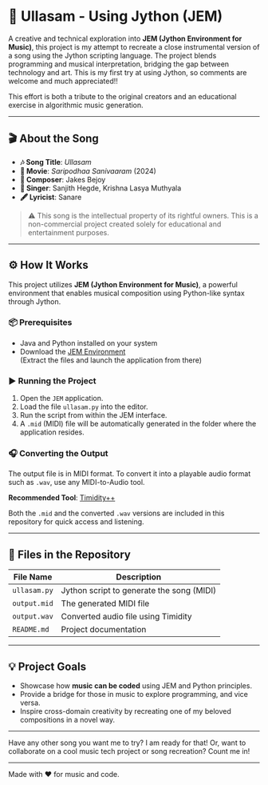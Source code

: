 # 🎵 Ullasam - Using Jython (JEM)

A creative and technical exploration into **JEM (Jython Environment for Music)**, this project is my attempt to recreate a close instrumental version of a song using the Jython scripting language. The project blends programming and musical interpretation, bridging the gap between technology and art. This is my first try at using Jython, so comments are welcome and much appreciated!!

This effort is both a tribute to the original creators and an educational exercise in algorithmic music generation.

---

## 🎬 About the Song

- **🎶 Song Title**: *Ullasam*  
- **🎥 Movie**: *Saripodhaa Sanivaaram* (2024)  
- **🎼 Composer**: Jakes Bejoy 
- **🎤 Singer**: Sanjith Hegde, Krishna Lasya Muthyala
- **🖋️ Lyricist**: Sanare  

> ⚠️ This song is the intellectual property of its rightful owners. This is a non-commercial project created solely for educational and entertainment purposes.

---

## ⚙️ How It Works

This project utilizes **JEM (Jython Environment for Music)**, a powerful environment that enables musical composition using Python-like syntax through Jython.

### 📦 Prerequisites

- Java and Python installed on your system
- Download the [JEM Environment](https://jythonmusic.me/download/)  
  (Extract the files and launch the application from there)

### ▶️ Running the Project

1. Open the `JEM` application.
2. Load the file `ullasam.py` into the editor.
3. Run the script from within the JEM interface.
4. A `.mid` (MIDI) file will be automatically generated in the folder where the application resides.

### 🎧 Converting the Output

The output file is in MIDI format. To convert it into a playable audio format such as `.wav`, use any MIDI-to-Audio tool.  

**Recommended Tool**: [Timidity++](http://timidity.sourceforge.net/)

Both the `.mid` and the converted `.wav` versions are included in this repository for quick access and listening.

---

## 📁 Files in the Repository

| File Name       | Description                                |
|------------------|--------------------------------------------|
| `ullasam.py`     | Jython script to generate the song (MIDI)  |
| `output.mid`     | The generated MIDI file                   |
| `output.wav`     | Converted audio file using Timidity        |
| `README.md`      | Project documentation                      |

---

## 💡 Project Goals

- Showcase how **music can be coded** using JEM and Python principles.
- Provide a bridge for those in music to explore programming, and vice versa.
- Inspire cross-domain creativity by recreating one of my beloved compositions in a novel way.

---

Have any other song you want me to try? I am ready for that!
Or, want to collaborate on a cool music tech project or song recreation? Count me in!

---

Made with ❤️ for music and code.

